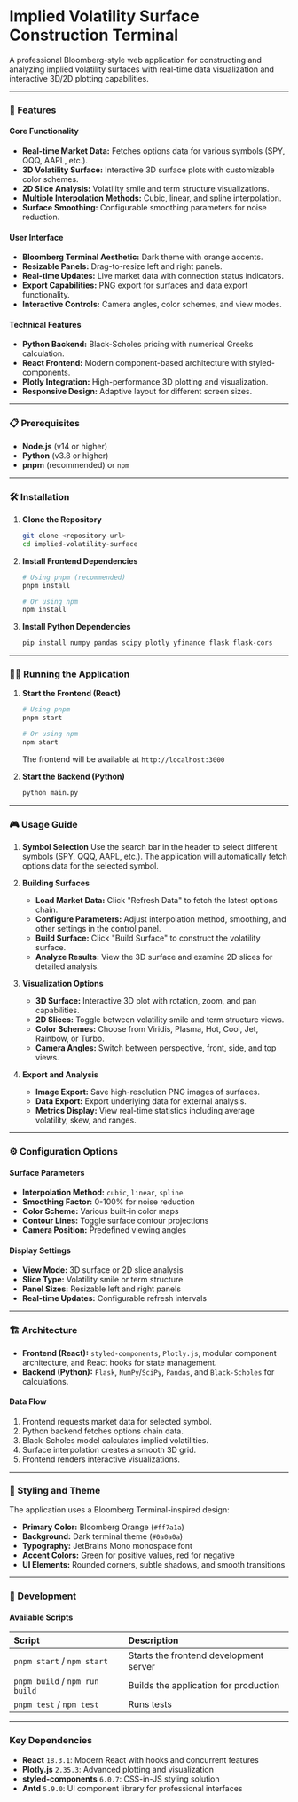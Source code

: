 # Implied Volatility Surface Construction Terminal

A professional Bloomberg-style web application for constructing and analyzing implied volatility surfaces with real-time data visualization and interactive 3D/2D plotting capabilities.

---

### 🚀 Features

#### Core Functionality
- **Real-time Market Data:** Fetches options data for various symbols (SPY, QQQ, AAPL, etc.).
- **3D Volatility Surface:** Interactive 3D surface plots with customizable color schemes.
- **2D Slice Analysis:** Volatility smile and term structure visualizations.
- **Multiple Interpolation Methods:** Cubic, linear, and spline interpolation.
- **Surface Smoothing:** Configurable smoothing parameters for noise reduction.

#### User Interface
- **Bloomberg Terminal Aesthetic:** Dark theme with orange accents.
- **Resizable Panels:** Drag-to-resize left and right panels.
- **Real-time Updates:** Live market data with connection status indicators.
- **Export Capabilities:** PNG export for surfaces and data export functionality.
- **Interactive Controls:** Camera angles, color schemes, and view modes.

#### Technical Features
- **Python Backend:** Black-Scholes pricing with numerical Greeks calculation.
- **React Frontend:** Modern component-based architecture with styled-components.
- **Plotly Integration:** High-performance 3D plotting and visualization.
- **Responsive Design:** Adaptive layout for different screen sizes.

---

### 📋 Prerequisites

- **Node.js** (v14 or higher)
- **Python** (v3.8 or higher)
- **pnpm** (recommended) or `npm`

---

### 🛠️ Installation

1.  **Clone the Repository**

    ```bash
    git clone <repository-url>
    cd implied-volatility-surface
    ```

2.  **Install Frontend Dependencies**

    ```bash
    # Using pnpm (recommended)
    pnpm install

    # Or using npm
    npm install
    ```

3.  **Install Python Dependencies**

    ```bash
    pip install numpy pandas scipy plotly yfinance flask flask-cors
    ```

---

### 🏃‍♂️ Running the Application

1.  **Start the Frontend (React)**

    ```bash
    # Using pnpm
    pnpm start

    # Or using npm
    npm start
    ```
    The frontend will be available at `http://localhost:3000`

2.  **Start the Backend (Python)**

    ```bash
    python main.py
    ```

---

### 🎮 Usage Guide

1.  **Symbol Selection**
    Use the search bar in the header to select different symbols (SPY, QQQ, AAPL, etc.). The application will automatically fetch options data for the selected symbol.

2.  **Building Surfaces**
    -   **Load Market Data:** Click "Refresh Data" to fetch the latest options chain.
    -   **Configure Parameters:** Adjust interpolation method, smoothing, and other settings in the control panel.
    -   **Build Surface:** Click "Build Surface" to construct the volatility surface.
    -   **Analyze Results:** View the 3D surface and examine 2D slices for detailed analysis.

3.  **Visualization Options**
    -   **3D Surface:** Interactive 3D plot with rotation, zoom, and pan capabilities.
    -   **2D Slices:** Toggle between volatility smile and term structure views.
    -   **Color Schemes:** Choose from Viridis, Plasma, Hot, Cool, Jet, Rainbow, or Turbo.
    -   **Camera Angles:** Switch between perspective, front, side, and top views.

4.  **Export and Analysis**
    -   **Image Export:** Save high-resolution PNG images of surfaces.
    -   **Data Export:** Export underlying data for external analysis.
    -   **Metrics Display:** View real-time statistics including average volatility, skew, and ranges.

---

### ⚙️ Configuration Options

#### Surface Parameters
-   **Interpolation Method:** `cubic`, `linear`, `spline`
-   **Smoothing Factor:** 0-100% for noise reduction
-   **Color Scheme:** Various built-in color maps
-   **Contour Lines:** Toggle surface contour projections
-   **Camera Position:** Predefined viewing angles

#### Display Settings
-   **View Mode:** 3D surface or 2D slice analysis
-   **Slice Type:** Volatility smile or term structure
-   **Panel Sizes:** Resizable left and right panels
-   **Real-time Updates:** Configurable refresh intervals

---

### 🏗️ Architecture

-   **Frontend (React):** `styled-components`, `Plotly.js`, modular component architecture, and React hooks for state management.
-   **Backend (Python):** `Flask`, `NumPy`/`SciPy`, `Pandas`, and `Black-Scholes` for calculations.

#### Data Flow
1.  Frontend requests market data for selected symbol.
2.  Python backend fetches options chain data.
3.  Black-Scholes model calculates implied volatilities.
4.  Surface interpolation creates a smooth 3D grid.
5.  Frontend renders interactive visualizations.

---

### 🎨 Styling and Theme

The application uses a Bloomberg Terminal-inspired design:

-   **Primary Color:** Bloomberg Orange (`#ff7a1a`)
-   **Background:** Dark terminal theme (`#0a0a0a`)
-   **Typography:** JetBrains Mono monospace font
-   **Accent Colors:** Green for positive values, red for negative
-   **UI Elements:** Rounded corners, subtle shadows, and smooth transitions

---

### 🔧 Development

#### Available Scripts
| Script | Description |
| :--- | :--- |
| `pnpm start` / `npm start` | Starts the frontend development server |
| `pnpm build` / `npm run build` | Builds the application for production |
| `pnpm test` / `npm test` | Runs tests |

---

### Key Dependencies

-   **React** `18.3.1`: Modern React with hooks and concurrent features
-   **Plotly.js** `2.35.3`: Advanced plotting and visualization
-   **styled-components** `6.0.7`: CSS-in-JS styling solution
-   **Antd** `5.9.0`: UI component library for professional interfaces
